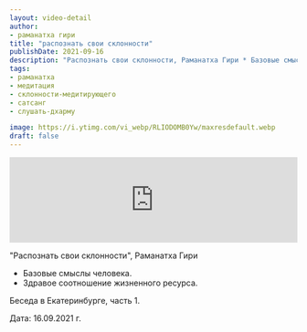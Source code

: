 ```yaml
---
layout: video-detail
author:
- раманатха гири
title: "распознать свои склонности"
publishDate: 2021-09-16
description: "Распознать свои склонности, Раманатха Гири * Базовые смыслы человека. * Здравое соотношение жизненного ресурса.  Беседа в Екатеринбурге, часть 1.   Дата  16.09.2021 г."
tags: 
- раманатха
- медитация
- склонности-медитирующего
- сатсанг
- слушать-дхарму

image: https://i.ytimg.com/vi_webp/RLIODOMB0Yw/maxresdefault.webp
draft: false
---
```


<iframe width="100%" src="https://www.youtube.com/embed/RLIODOMB0Yw" frameborder="0" allowfullscreen=""></iframe> 

 "Распознать свои склонности", Раманатха Гири

* Базовые смыслы человека.
* Здравое соотношение жизненного ресурса.

 Беседа в Екатеринбурге, часть 1.

  
 Дата: 16.09.2021 г.

  

 